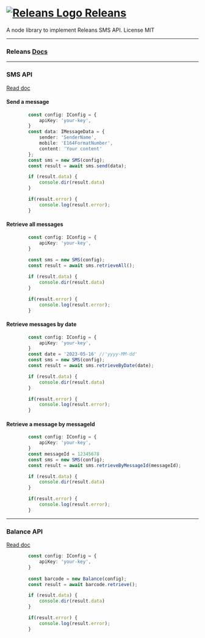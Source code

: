 # [![Releans Logo](https://releans.com/img/logos/logo-57.png) Releans](https://releans.com/)
A node library to implement Releans SMS API.
License MIT

***

### Releans [Docs](https://docs.releans.com/)

***

### SMS API
[Read doc](https://docs.releans.com/sms-api)
#### Send a message
```typescript
        const config: IConfig = {
            apiKey: 'your-key',
        }
        const data: IMessageData = {
            sender: 'SenderName',
            mobile: 'E164FormatNumber',
            content: 'Your content'
        };
        const sms = new SMS(config);
        const result = await sms.send(data);

        if (result.data) {
            console.dir(result.data)
        }

        if(result.error) {
            console.log(result.error);
        }
```
#### Retrieve all messages
```typescript
        const config: IConfig = {
            apiKey: 'your-key',
        }
 
        const sms = new SMS(config);
        const result = await sms.retrieveAll();

        if (result.data) {
            console.dir(result.data)
        }

        if(result.error) {
            console.log(result.error);
        }
```

#### Retrieve messages by date
```typescript
        const config: IConfig = {
            apiKey: 'your-key',
        }
        const date = '2023-05-16' //'yyyy-MM-dd'
        const sms = new SMS(config);
        const result = await sms.retrieveByDate(date);

        if (result.data) {
            console.dir(result.data)
        }

        if(result.error) {
            console.log(result.error);
        }
```

#### Retrieve a message by messageId
```typescript
        const config: IConfig = {
            apiKey: 'your-key',
        }
        const messageId = 12345678
        const sms = new SMS(config);
        const result = await sms.retrieveByMessageId(messageId);

        if (result.data) {
            console.dir(result.data)
        }

        if(result.error) {
            console.log(result.error);
        }
```

***

### Balance API
[Read doc](https://docs.releans.com/balance)
```typescript
        const config: IConfig = {
            apiKey: 'your-key',
        }
 
        const barcode = new Balance(config);
        const result = await barcode.retrieve();

        if (result.data) {
            console.dir(result.data)
        }

        if(result.error) {
            console.log(result.error);
        }
```